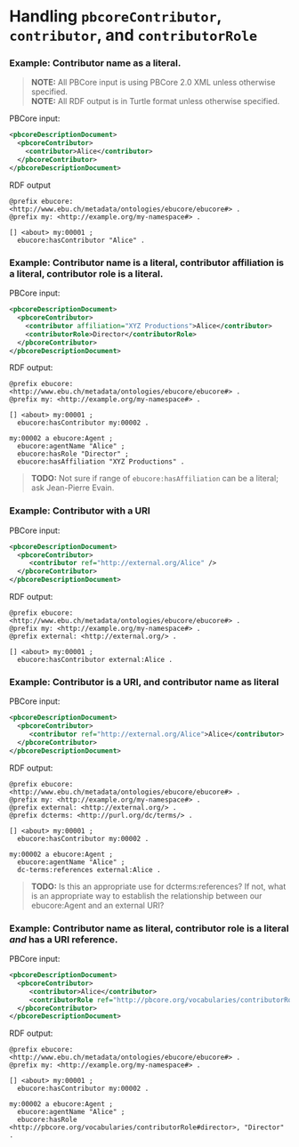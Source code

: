 # Handling `pbcoreContributor`, `contributor`, and `contributorRole`

### Example: Contributor name as a literal.

> **NOTE:** All PBCore input is using PBCore 2.0 XML unless otherwise specified.<br />
> **NOTE:** All RDF output is in Turtle format unless otherwise specified.

PBCore input:
```xml
<pbcoreDescriptionDocument>
  <pbcoreContributor>
    <contributor>Alice</contributor>
  </pbcoreContributor>
</pbcoreDescriptionDocument>
```

RDF output
```
@prefix ebucore: <http://www.ebu.ch/metadata/ontologies/ebucore/ebucore#> .
@prefix my: <http://example.org/my-namespace#> .

[] <about> my:00001 ;
  ebucore:hasContributor "Alice" .
```

### Example: Contributor name is a literal, contributor affiliation is a literal, contributor role is a literal.

PBCore input:
```xml
<pbcoreDescriptionDocument>
  <pbcoreContributor>
    <contributor affiliation="XYZ Productions">Alice</contributor>
    <contributorRole>Director</contributorRole>
  </pbcoreContributor>
</pbcoreDescriptionDocument>
```

RDF output:
```
@prefix ebucore: <http://www.ebu.ch/metadata/ontologies/ebucore/ebucore#> .
@prefix my: <http://example.org/my-namespace#> .

[] <about> my:00001 ;
  ebucore:hasContributor my:00002 .

my:00002 a ebucore:Agent ;
  ebucore:agentName "Alice" ;
  ebucore:hasRole "Director" ;
  ebucore:hasAffiliation "XYZ Productions" .
```
> **TODO:** Not sure if range of `ebucore:hasAffiliation` can be a literal; ask Jean-Pierre Evain.


### Example: Contributor with a URI

PBCore input:
```xml
<pbcoreDescriptionDocument>
  <pbcoreContributor>
     <contributor ref="http://external.org/Alice" />
  </pbcoreContributor>
</pbcoreDescriptionDocument>
```

RDF output:
```
@prefix ebucore: <http://www.ebu.ch/metadata/ontologies/ebucore/ebucore#> .
@prefix my: <http://example.org/my-namespace#> .
@prefix external: <http://external.org/> .

[] <about> my:00001 ;
  ebucore:hasContributor external:Alice .
```

### Example: Contributor is a URI, and contributor name as literal

PBCore input:
```xml
<pbcoreDescriptionDocument>
  <pbcoreContributor>
     <contributor ref="http://external.org/Alice">Alice</contributor>
  </pbcoreContributor>
</pbcoreDescriptionDocument>
```

RDF output:
```
@prefix ebucore: <http://www.ebu.ch/metadata/ontologies/ebucore/ebucore#> .
@prefix my: <http://example.org/my-namespace#> .
@prefix external: <http://external.org/> .
@prefix dcterms: <http://purl.org/dc/terms/> .

[] <about> my:00001 ;
  ebucore:hasContributor my:00002 .

my:00002 a ebucore:Agent ;
  ebucore:agentName "Alice" ;
  dc-terms:references external:Alice .
```
> **TODO:** Is this an appropriate use for dcterms:references? If not, what is an appropriate way to establish the relationship between our ebucore:Agent and an external URI?

### Example: Contributor name as literal, contributor role is a literal _and_ has a URI reference.

PBCore input:
```xml
<pbcoreDescriptionDocument>
  <pbcoreContributor>
     <contributor>Alice</contributor>
     <contributorRole ref="http://pbcore.org/vocabularies/contributorRole#director">Director<contributorRole/>
  </pbcoreContributor>
</pbcoreDescriptionDocument>
```


RDF output:
```
@prefix ebucore: <http://www.ebu.ch/metadata/ontologies/ebucore/ebucore#> .
@prefix my: <http://example.org/my-namespace#> .

[] <about> my:00001 ;
  ebucore:hasContributor my:00002 .

my:00002 a ebucore:Agent ;
  ebucore:agentName "Alice" ;
  ebucore:hasRole <http://pbcore.org/vocabularies/contributorRole#director>, "Director" .
```
